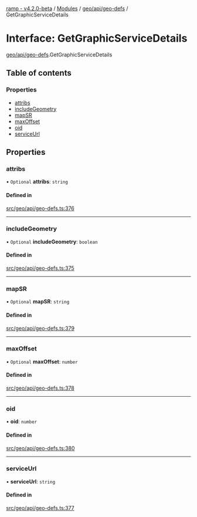 [ramp - v4.2.0-beta](../README.md) / [Modules](../modules.md) / [geo/api/geo-defs](../modules/geo_api_geo_defs.md) / GetGraphicServiceDetails

# Interface: GetGraphicServiceDetails

[geo/api/geo-defs](../modules/geo_api_geo_defs.md).GetGraphicServiceDetails

## Table of contents

### Properties

- [attribs](geo_api_geo_defs.GetGraphicServiceDetails.md#attribs)
- [includeGeometry](geo_api_geo_defs.GetGraphicServiceDetails.md#includegeometry)
- [mapSR](geo_api_geo_defs.GetGraphicServiceDetails.md#mapsr)
- [maxOffset](geo_api_geo_defs.GetGraphicServiceDetails.md#maxoffset)
- [oid](geo_api_geo_defs.GetGraphicServiceDetails.md#oid)
- [serviceUrl](geo_api_geo_defs.GetGraphicServiceDetails.md#serviceurl)

## Properties

### attribs

• `Optional` **attribs**: `string`

#### Defined in

[src/geo/api/geo-defs.ts:376](https://github.com/sharvenp/ramp4-docs/blob/c6cdb39/src/geo/api/geo-defs.ts#L376)

___

### includeGeometry

• `Optional` **includeGeometry**: `boolean`

#### Defined in

[src/geo/api/geo-defs.ts:375](https://github.com/sharvenp/ramp4-docs/blob/c6cdb39/src/geo/api/geo-defs.ts#L375)

___

### mapSR

• `Optional` **mapSR**: `string`

#### Defined in

[src/geo/api/geo-defs.ts:379](https://github.com/sharvenp/ramp4-docs/blob/c6cdb39/src/geo/api/geo-defs.ts#L379)

___

### maxOffset

• `Optional` **maxOffset**: `number`

#### Defined in

[src/geo/api/geo-defs.ts:378](https://github.com/sharvenp/ramp4-docs/blob/c6cdb39/src/geo/api/geo-defs.ts#L378)

___

### oid

• **oid**: `number`

#### Defined in

[src/geo/api/geo-defs.ts:380](https://github.com/sharvenp/ramp4-docs/blob/c6cdb39/src/geo/api/geo-defs.ts#L380)

___

### serviceUrl

• **serviceUrl**: `string`

#### Defined in

[src/geo/api/geo-defs.ts:377](https://github.com/sharvenp/ramp4-docs/blob/c6cdb39/src/geo/api/geo-defs.ts#L377)

